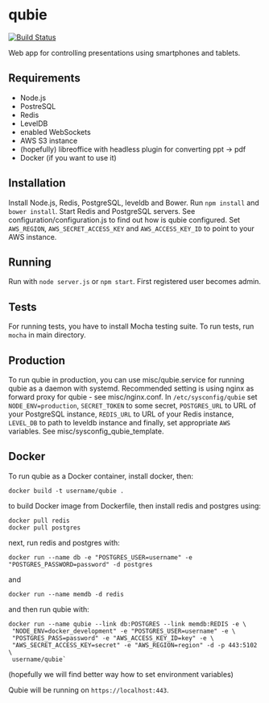 qubie
=====

[![Build Status](https://magnum.travis-ci.com/garretraziel/qubie.svg?token=5QVoyJUFv7JDsLhsxyrx&branch=master)](https://magnum.travis-ci.com/garretraziel/qubie)

Web app for controlling presentations using smartphones and tablets.

Requirements
------------
- Node.js
- PostreSQL
- Redis
- LevelDB
- enabled WebSockets
- AWS S3 instance
- (hopefully) libreoffice with headless plugin for converting ppt -> pdf
- Docker (if you want to use it)

Installation
------------
Install Node.js, Redis, PostgreSQL, leveldb and Bower. Run `npm install` and
`bower install`. Start Redis and PostgreSQL servers. See
configuration/configuration.js to find out how is qubie configured. Set
`AWS_REGION`, `AWS_SECRET_ACCESS_KEY` and `AWS_ACCESS_KEY_ID` to point to your
AWS instance.

Running
-------
Run with `node server.js` or `npm start`. First registered user becomes admin.

Tests
-----
For running tests, you have to install Mocha testing suite. To run tests, run
`mocha` in main directory.

Production
----------
To run qubie in production, you can use misc/qubie.service for running qubie as
a daemon with systemd. Recommended setting is using nginx as forward proxy for
qubie - see misc/nginx.conf. In `/etc/sysconfig/qubie` set
`NODE_ENV=production`, `SECRET_TOKEN` to some secret, `POSTGRES_URL` to URL of
your PostgreSQL instance, `REDIS_URL` to URL of your Redis instance,
`LEVEL_DB` to path to leveldb instance and finally, set appropriate `AWS`
variables. See misc/sysconfig_qubie_template.

Docker
------
To run qubie as a Docker container, install docker, then:

    docker build -t username/qubie .

to build Docker image from Dockerfile, then install redis and postgres using:

    docker pull redis
    docker pull postgres

next, run redis and postgres with:

    docker run --name db -e "POSTGRES_USER=username" -e "POSTGRES_PASSWORD=password" -d postgres

and

    docker run --name memdb -d redis

and then run qubie with:

    docker run --name qubie --link db:POSTGRES --link memdb:REDIS -e \
     "NODE_ENV=docker_development" -e "POSTGRES_USER=username" -e \
     "POSTGRES_PASS=password" -e "AWS_ACCESS_KEY_ID=key" -e \
     "AWS_SECRET_ACCESS_KEY=secret" -e "AWS_REGION=region" -d -p 443:5102 \
     username/qubie`

(hopefully we will find better way how to set environment variables)

Qubie will be running on `https://localhost:443`.
